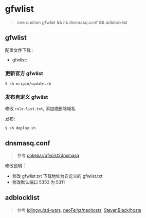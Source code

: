 # gfwlist

> one custom gfwlist && its dnsmasq.conf && adblocklist


## gfwlist

配置文件下载：

* gfwlist:

### 更新官方 gfwlist

```bash
$ sh origin/update.sh
```

### 发布自定义 gfwlist

修改 `rule-list.txt`, 添加或删除域名

发布: 

```
$ sh deploy.sh
```

## dnsmasq.conf

> 参考 [cokebar/gfwlist2dnsmasq](https://github.com/cokebar/gfwlist2dnsmasq)

修改说明：

* 修改 gfwlist.txt 下载地址为自定义的 gfwlist.txt
* 修改默认端口 5353 为 5311


## adblocklist

> 参考 [jdlingyu/ad-wars](https://github.com/jdlingyu/ad-wars), [neoFelhz/neohosts](https://github.com/neoFelhz/neohosts), [StevenBlack/hosts](https://github.com/StevenBlack/hosts)

